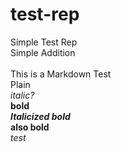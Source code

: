 # test-rep
Simple Test Rep<br>
Simple Addition
<br><br>
This is a Markdown Test<br>
Plain<br>
*italic?*<br>
**bold**<br>
***Italicized bold***<br>
__also bold__<br>
_test_ <br>
